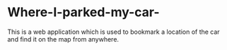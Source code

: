 # Where-I-parked-my-car-
This is a web application which is used to bookmark a location of the car and find it on the map from anywhere.
